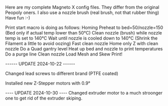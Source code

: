 Here are my complete Magneto X config files. They differ from the original Peopoly oners.
I also use a nozzle brush (real brush, not that rubber thing)
Have fun :-)

Print start macro is doing as follows:
Homing
Preheat to bed=50/nozzle=150 (Bed only if actual temp lower than 50°C)
Clean nozzle (brush) while nozzle temp is set to 140°C
Wait until nozzle is cooled down to 140°C (Shrink the Filament a little to avoid oozing)
Fast clean nozzle
Home only Z with clean nozzle
Do a Quad gantry level
Heat up bed and nozzle to print temperatures
Do a purge line
Clean nozzle
Load Mesh and Skew
Print!


------ UPDATE 2024-10-22 ------

Changed lead screws to different brand (PTFE coated)

Installed new Z-Stepper motors with 0.9°


---- UPDATE 2024-10-30 ----
Changed extruder motor to a much stroonger one to get rid of the extruder skiping.
